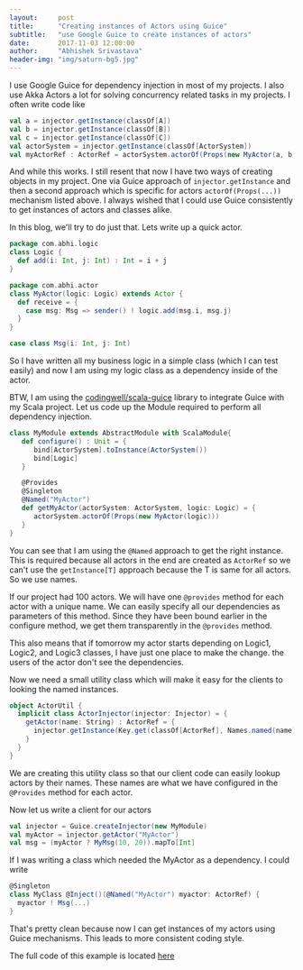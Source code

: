 ```yaml
---
layout:     post
title:      "Creating instances of Actors using Guice"
subtitle:   "use Google Guice to create instances of actors"
date:       2017-11-03 12:00:00
author:     "Abhishek Srivastava"
header-img: "img/saturn-bg5.jpg"
---
```


I use Google Guice for dependency injection in most of my projects. I also use Akka Actors a lot for solving concurrency related tasks in my projects. I often write code like

```scala
val a = injector.getInstance(classOf[A])
val b = injector.getInstance(classOf[B])
val c = injector.getInstance(classOf[C])
val actorSystem = injector.getInstance(classOf[ActorSystem])
val myActorRef : ActorRef = actorSystem.actorOf(Props(new MyActor(a, b, c)))
```

And while this works. I still resent that now I have two ways of creating objects in my project. One via Guice approach of `injector.getInstance` and then a second approach which is specific for actors `actorOf(Props(...))` mechanism listed above. I always wished that I could use Guice consistently to get instances of actors and classes alike.

In this blog, we'll try to do just that. Lets write up a quick actor. 

```scala
package com.abhi.logic
class Logic {
  def add(i: Int, j: Int) : Int = i + j
}

package com.abhi.actor
class MyActor(logic: Logic) extends Actor {
  def receive = {
  	case msg: Msg => sender() ! logic.add(msg.i, msg.j)
  }
}

case class Msg(i: Int, j: Int)
```

So I have written all my business logic in a simple class (which I can test easily) and now I am using my logic class as a dependency inside of the actor.

BTW, I am using the [codingwell/scala-guice][1] library to integrate Guice with my Scala project. Let us code up the Module required to perform all dependency injection.

```scala
class MyModule extends AbstractModule with ScalaModule{
   def configure() : Unit = {
      bind[ActorSystem].toInstance(ActorSystem())
      bind[Logic]
   }

   @Provides
   @Singleton
   @Named("MyActor")
   def getMyActor(actorSystem: ActorSystem, logic: Logic) = {
      actorSystem.actorOf(Props(new MyActor(logic)))
   }
}
```

You can see that I am using the `@Named` approach to get the right instance. This is required because all actors in the end are created as `ActorRef` so we can't use the `getInstance[T]` approach because the T is same for all actors. So we use names.

If our project had 100 actors. We will have one `@provides` method for each actor with a unique name. We can easily specify all our dependencies as parameters of this method. Since they have been bound earlier in the configure method, we get them transparently in the `@provides` method.

This also means that if tomorrow my actor starts depending on Logic1, Logic2, and Logic3 classes, I have just one place to make the change. the users of the actor don't see the dependencies.

Now we need a small utility class which will make it easy for the clients to looking the named instances.

```scala
object ActorUtil {
  implicit class ActorInjector(injector: Injector) = {
    getActor(name: String) : ActorRef = {
      injector.getInstance(Key.get(classOf[ActorRef], Names.named(name)))
    }
  }
}
```

We are creating this utility class so that our client code can easily lookup actors by their names. These names are what we have configured in the `@Provides` method for each actor.

Now let us write a client for our actors

```scala
val injector = Guice.createInjector(new MyModule)
val myActor = injector.getActor("MyActor")
val msg = (myActor ? MyMsg(10, 20)).mapTo[Int]
```

If I was writing a class which needed the MyActor as a dependency. I could write

```scala
@Singleton
class MyClass @Inject()(@Named("MyActor") myactor: ActorRef) {
  myactor ! Msg(...)
}
```

That's pretty clean because now I can get instances of my actors using Guice mechanisms. This leads to more consistent coding style.

The full code of this example is located [here][2]

[1]:https://github.com/codingwell/scala-guice
[2]:https://github.com/abhsrivastava/ActorGuice
